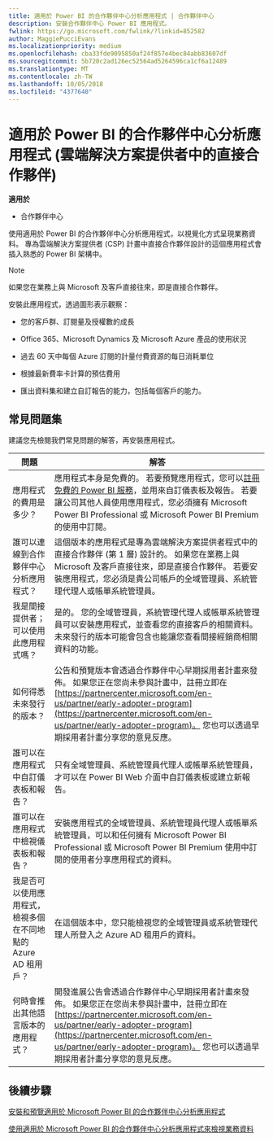 ```yaml
---
title: 適用於 Power BI 的合作夥伴中心分析應用程式 | 合作夥伴中心
description: 安裝合作夥伴中心 Power BI 應用程式。
fwlink: https://go.microsoft.com/fwlink/?linkid=852582
author: MaggiePucciEvans
ms.localizationpriority: medium
ms.openlocfilehash: cba33fde9095850af24f857e4bec84abb83607df
ms.sourcegitcommit: 5b720c2ad126ec52564ad5264596ca1cf6a12489
ms.translationtype: MT
ms.contentlocale: zh-TW
ms.lasthandoff: 10/05/2018
ms.locfileid: "4377640"
---
```

# <a name="partner-center-analytics-app-for-power-bi-direct-partners-in-csp"></a>適用於 Power BI 的合作夥伴中心分析應用程式 (雲端解決方案提供者中的直接合作夥伴)

**適用於**

- 合作夥伴中心

使用適用於 Power BI 的合作夥伴中心分析應用程式，以視覺化方式呈現業務資料。 專為雲端解決方案提供者 (CSP) 計畫中直接合作夥伴設計的這個應用程式會插入熟悉的 Power BI 架構中。 

> [!NOTE]  
> 如果您在業務上與 Microsoft 及客戶直接往來，即是直接合作夥伴。 

安裝此應用程式，透過圖形表示觀察： 

-   您的客戶群、訂閱量及授權數的成長

-   Office 365、Microsoft Dynamics 及 Microsoft Azure 產品的使用狀況

-   過去 60 天中每個 Azure 訂閱的計量付費資源的每日消耗單位

-   根據最新費率卡計算的預估費用

-   匯出資料集和建立自訂報告的能力，包括每個客戶的能力。

## <a name="frequently-asked-questions"></a>常見問題集

建議您先檢閱我們常見問題的解答，再安裝應用程式。 

| **問題** | **解答** |
| --- | ---------- |
| 應用程式的費用是多少？ | 應用程式本身是免費的。 若要預覽應用程式，您可以[註冊免費的 Power BI 服務](https://go.microsoft.com/fwlink/p/?linkid=845347)，並用來自訂儀表板及報告。 若要讓公司其他人員使用應用程式，您必須擁有 Microsoft Power BI Professional 或 Microsoft Power BI Premium 的使用中訂閱。 |
| 誰可以連線到合作夥伴中心分析應用程式？ | 這個版本的應用程式是專為雲端解決方案提供者程式中的直接合作夥伴 (第 1 層) 設計的。 如果您在業務上與 Microsoft 及客戶直接往來，即是直接合作夥伴。 若要安裝應用程式，您必須是貴公司帳戶的全域管理員、系統管理代理人或帳單系統管理員。 |
| 我是間接提供者；可以使用此應用程式嗎？ | 是的。 您的全域管理員，系統管理代理人或帳單系統管理員可以安裝應用程式，並查看您的直接客戶的相關資料。 未來發行的版本可能會包含也能讓您查看間接經銷商相關資料的功能。 |
| 如何得悉未來發行的版本？ | 公告和預覽版本會透過合作夥伴中心早期採用者計畫來發佈。 如果您正在您尚未參與計畫中，註冊立即在[https://partnercenter.microsoft.com/en-us/partner/early-adopter-program](https://partnercenter.microsoft.com/en-us/partner/early-adopter-program)。 您也可以透過早期採用者計畫分享您的意見反應。 |
| 誰可以在應用程式中自訂儀表板和報告？ | 只有全域管理員、系統管理員代理人或帳單系統管理員，才可以在 Power BI Web 介面中自訂儀表板或建立新報告。 |
| 誰可以在應用程式中檢視儀表板和報告？ | 安裝應用程式的全域管理員、系統管理員代理人或帳單系統管理員，可以和任何擁有 Microsoft Power BI Professional 或 Microsoft Power BI Premium 使用中訂閱的使用者分享應用程式的資料。 |
| 我是否可以使用應用程式，檢視多個在不同地點的 Azure AD 租用戶？ | 在這個版本中，您只能檢視您的全域管理員或系統管理代理人所登入之 Azure AD 租用戶的資料。 | 
| 何時會推出其他語言版本的應用程式？ | 開發進展公告會透過合作夥伴中心早期採用者計畫來發佈。 如果您正在您尚未參與計畫中，註冊立即在[https://partnercenter.microsoft.com/en-us/partner/early-adopter-program](https://partnercenter.microsoft.com/en-us/partner/early-adopter-program)。 您也可以透過早期採用者計畫分享您的意見反應。 | 



## <a name="next-steps"></a>後續步驟

[安裝和預覽適用於 Microsoft Power BI 的合作夥伴中心分析應用程式](power-bi-app-for-direct-partners-install.md)

[使用適用於 Microsoft Power BI 的合作夥伴中心分析應用程式來檢視業務資料](power-bi-app-for-direct-partners-use.md)
